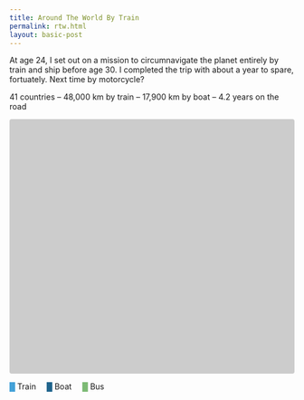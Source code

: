 ```yaml
---
title: Around The World By Train
permalink: rtw.html
layout: basic-post
---
```


At age 24, I set out on a mission to circumnavigate the planet entirely by train and ship before age 30. I completed the trip with about a year to spare, fortuately. Next time by motorcycle?

41 countries – 48,000 km by train – 17,900 km by boat – 4.2 years on the road

<div class="map">
    <div id="map" style="width: 100%; height: 450px; background: #ccc; border-radius: 4px;"></div>
</div>

<span style="color:#43a1d8;">█</span> Train <span style="color:#1f648c; margin-left: 15px;">█</span> Boat <span style="color:#7cba74; margin-left: 15px;">█</span> Bus

<script src="https://code.jquery.com/jquery-3.5.1.min.js" crossorigin="anonymous"></script>
<script src="https://api.mapbox.com/mapbox-gl-js/v0.39.1/mapbox-gl.js"></script>
<link href="https://api.mapbox.com/mapbox-gl-js/v0.39.1/mapbox-gl.css" rel="stylesheet" />
<script src="/static/resources/rtw.js"></script>
